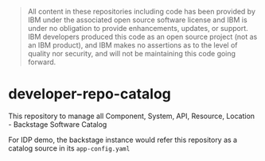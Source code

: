 > All content in these repositories including code has been provided by IBM under the associated open source software license and IBM is under no obligation to provide enhancements, updates, or support. IBM developers produced this code as an open source project (not as an IBM product), and IBM makes no assertions as to the level of quality nor security, and will not be maintaining this code going forward.

# developer-repo-catalog

This repository to manage all Component, System, API, Resource, Location - Backstage Software Catalog

For IDP demo, the backstage instance would refer this repository as a catalog source in its `app-config.yaml`